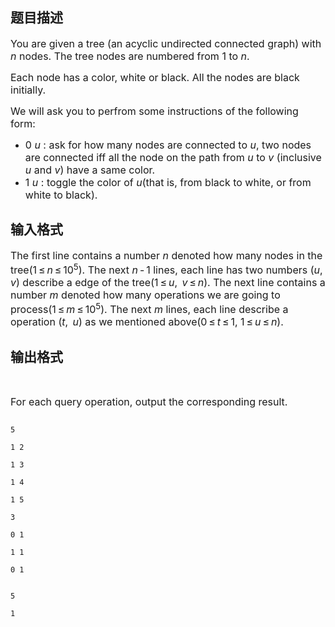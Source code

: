 ## 题目描述

<div class="legend">
 <p><span style="font-size: medium">You are given a tree (an acyclic undirected connected graph) with <span class="tex-span"><i>n</i></span> nodes. The tree nodes are numbered from 1 to <span class="tex-span"><i>n</i></span>. </span></p>
 <p><span style="font-size: medium">Each node has a color, white or black. All the nodes are black initially.</span></p>
 <p><span style="font-size: medium">We will ask you to perfrom some instructions of the following form:</span></p>
 <p></p>
 <ul type="disc">
  <li><span style="font-size: medium">0 <span class="tex-span"><i>u</i></span> : ask for how many nodes are connected to <span class="tex-span"><i>u</i></span>, two nodes are connected iff all the node on the path from <span class="tex-span"><i>u</i></span> to <span class="tex-span"><i>v</i></span> (inclusive <span class="tex-span"><i>u</i></span> and <span class="tex-span"><i>v</i></span>) have a same color. </span></li>
  <li><span style="font-size: medium">1 <span class="tex-span"><i>u</i></span> : toggle the color of <span class="tex-span"><i>u</i></span>(that is, from black to white, or from white to black). </span></li>
 </ul>
</div>
<p></p>
<p></p>
<div class="input-specification">
 <p></p>
</div>

## 输入格式

<div class="input-specification">
 <p></p>
 <p><span style="font-size: medium">The first line contains a number <span class="tex-span"><i>n</i></span> denoted how many nodes in the tree(<span class="tex-span">1 ≤ <i>n</i> ≤ 10<sup class="upper-index">5</sup></span>). The next <span class="tex-span"><i>n</i> - 1</span> lines, each line has two numbers (<span class="tex-span"><i>u</i>,  <i>v</i></span>) describe a edge of the tree(<span class="tex-span">1 ≤ <i>u</i>,  <i>v</i> ≤ <i>n</i></span>). The next line contains a number <span class="tex-span"><i>m</i></span> denoted how many operations we are going to process(<span class="tex-span">1 ≤ <i>m</i> ≤ 10<sup class="upper-index">5</sup></span>). The next <span class="tex-span"><i>m</i></span> lines, each line describe a operation (<span class="tex-span"><i>t</i>,  <i>u</i></span>) as we mentioned above(<span class="tex-span">0 ≤ <i>t</i> ≤ 1</span>, <span class="tex-span">1 ≤ <i>u</i> ≤ <i>n</i></span>).</span></p>
</div>
<p></p>
<p></p>
<div class="output-specification"></div>

## 输出格式

<div class="output-specification">
 <div class="section-title">
   
 </div>
 <p></p>
 <p><span style="font-size: medium">For each query operation, output the corresponding result.</span></p>
</div>

```input1
5
1 2
1 3
1 4
1 5
3
0 1
1 1
0 1
```
```output1
5
1
```
